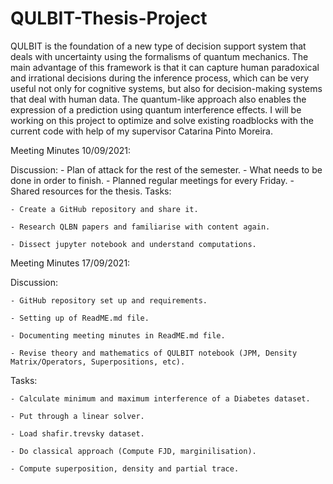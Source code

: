 # QULBIT-Thesis-Project

QULBIT is the foundation of a new type of decision support system that deals with uncertainty using the formalisms of quantum mechanics. The main advantage of this framework is that it can capture human paradoxical and irrational decisions during the inference process, which can be very useful not only for cognitive systems, but also for decision-making systems that deal with human data. The quantum-like approach also enables the expression of a prediction using quantum interference effects. I will be working on this project to optimize and solve existing roadblocks with the current code with help of my supervisor Catarina Pinto Moreira.

Meeting Minutes 10/09/2021:

Discussion:
	- Plan of attack for the rest of the semester.
	- What needs to be done in order to finish.
	- Planned regular meetings for every Friday.
	- Shared resources for the thesis.
Tasks:

	- Create a GitHub repository and share it.
	
	- Research QLBN papers and familiarise with content again.
	
	- Dissect jupyter notebook and understand computations.
	

Meeting Minutes 17/09/2021:

Discussion:

	- GitHub repository set up and requirements.
	
	- Setting up of ReadME.md file.
	
	- Documenting meeting minutes in ReadME.md file.
	
	- Revise theory and mathematics of QULBIT notebook (JPM, Density Matrix/Operators, Superpositions, etc).
	
Tasks:

	- Calculate minimum and maximum interference of a Diabetes dataset.
	
	- Put through a linear solver.
	
	- Load shafir.trevsky dataset.
	
	- Do classical approach (Compute FJD, marginilisation).
	
	- Compute superposition, density and partial trace.
	
